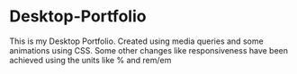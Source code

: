 # Desktop-Portfolio
This is my Desktop Portfolio. Created using media queries and some animations using CSS. Some other changes like responsiveness have been achieved using the units like % and rem/em  
